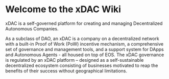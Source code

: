 # Welcome to the xDAC Wiki

xDAC is a self-governed platform for creating and managing Decentralized Autonomous Companies.

As a subclass of DAO, an xDAC is a company on a decentralized network with a built-in Proof of Work (PoW) incentive mechanism, a comprehensive set of governance and management tools, and a support system for DApps and Autonomous Agents - all housed on top of EOS. The xDAC governance is regulated by an xDAC platform – designed as a self-sustainable decentralized ecosystem consisting of businesses motivated to reap the benefits of their success without geographical limitations.